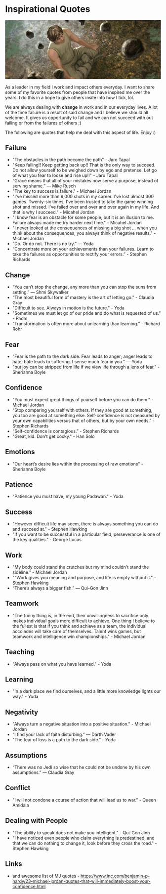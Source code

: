# Inspirational Quotes
![](quoteback.png)

As a leader in my field I work and impact others everyday. I want to share some of my favorite quotes from people that have inspired me over the years. I do this in a hope to give others insite into how I tick, lol.

We are always dealing with **change** in work and in our everyday lives. A lot of the time failure is a result of said change and I believe we should all welcome. It gives us opportunity to fail and we can not succeed with out failing or from the failures of others ;)

The following are quotes that help me deal with this aspect of life. Enjoy :)

## Failure
- "The obstacles in the path become the path" - Jaro Tapal
- "Keep failing!! Keep getting back up!! That is the only way to succeed. Do not allow yourself to be weighed down by ego and pretense. Let go of what you fear to loose and rise up!!" - Jaro Tapal
- “Grace means that all of your mistakes now serve a purpose, instead of serving shame.” — Mike Rusch
- "The key to success is failure." - Michael Jordan
- "I've missed more than 9,000 shots in my career. I've lost almost 300 games. Twenty-six times, I've been trusted to take the game winning shot and missed. I've failed over and over and over again in my life. And that is why I succeed." - Micahel Jordan
- "I know fear is an obstacle for some people, but it is an illusion to me. Failure always made me try harder next time." - Micahel Jordan
-  "I never looked at the consequences of missing a big shot ... when you think about the consequences, you always think of negative results." - Michael Jordan
- “Do. Or do not. There is no try.” — Yoda
- “Concentrate more on your achievements than your failures. Learn to take the failures as opportunities to rectify your errors.” - Stephen Richards

## Change
- “You can’t stop the change, any more than you can stop the suns from setting.” — Shmi Skywalker
- “The most beautiful form of mastery is the art of letting go.” - Claudia Gray
- "Difficult to see. Always in motion is the future." - Yoda
-  "Sometimes we must let go of our pride and do what is requested of us." - Padm
- “Transformation is often more about unlearning than learning.” - Richard Rohr

## Fear
- “Fear is the path to the dark side. Fear leads to anger; anger leads to hate; hate leads to suffering. I sense much fear in you.” — Yoda
- "but joy can be stripped from life if we view life through a lens of fear." - Sherianna Boyle

## Confidence
- "You must expect great things of yourself before you can do them." - Michael Jordan
- “Stop comparing yourself with others. If they are good at something, you too are good at something else. Self-confidence is not measured by your own capabilities versus that of others, but by your own needs.” - Stephen Richards
- “Self-confidence is contagious.” - Stephen Richards
- "Great, kid. Don't get cocky." - Han Solo

## Emotions
- "Our heart’s desire lies within the processing of raw emotions" - Sherianna Boyle

## Patience
- "Patience you must have, my young Padawan." - Yoda

## Success
- "However difficult life may seem, there is always something you can do and succeed at." - Stephen Hawking
- "If you want to be successful in a particular field, perseverance is one of the key qualities." - George Lucas

## Work
- "My body could stand the crutches but my mind couldn't stand the sideline." - Michael Jordan
- ""Work gives you meaning and purpose, and life is empty without it." - Stephen Hawking
- “There’s always a bigger fish.” — Qui-Gon Jinn

## Teamwork
- "The funny thing is, in the end, their unwillingness to sacrifice only makes individual goals more difficult to achieve. One thing I believe to the fullest is that if you think and achieve as a team, the individual accolades will take care of themselves. Talent wins games, but teamwork and intelligence win championships." - Michael Jordan

## Teaching
- "Always pass on what you have learned." - Yoda

## Learning
- "In a dark place we find ourselves, and a little more knowledge lights our way." - Yoda

## Negativity 
- "Always turn a negative situation into a positive situation." - Michael Jordan
- “I find your lack of faith disturbing.” — Darth Vader
- "The fear of loss is a path to the dark side." - Yoda

## Assumptions
- “There was no Jedi so wise that he could not be undone by his own assumptions.” ― Claudia Gray

## Conflict
- "I will not condone a course of action that will lead us to war." - Queen Amidala

## Dealing with People
- "The ability to speak does not make you intelligent." - Qui-Gon Jinn
- "I have noticed even people who claim everything is predestined, and that we can do nothing to change it, look before they cross the road." - Stephen Hawking

## Links
- and awesome list of MJ quotes - https://www.inc.com/benjamin-p-hardy/23-michael-jordan-quotes-that-will-immediately-boost-your-confidence.html
